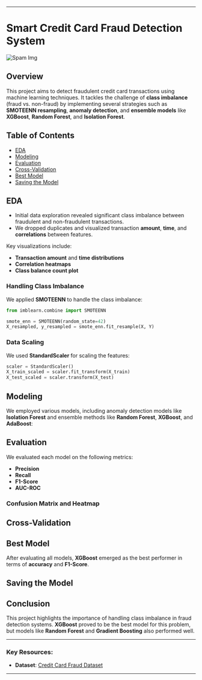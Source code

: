 
---

# Smart Credit Card Fraud Detection System

![Spam Img](https://revnew.com/hubfs/Revnew/Images/content/how-to-avoid-hitting-spam-lists-10-powerful-email-marketing-tips-for-2023.jpg)

## Overview

This project aims to detect fraudulent credit card transactions using machine learning techniques. It tackles the challenge of **class imbalance** (fraud vs. non-fraud) by implementing several strategies such as **SMOTEENN resampling**, **anomaly detection**, and **ensemble models** like **XGBoost**, **Random Forest**, and **Isolation Forest**.

## Table of Contents
- [EDA](#eda)
- [Modeling](#modeling)
- [Evaluation](#evaluation)
- [Cross-Validation](#cross-validation)
- [Best Model](#best-model)
- [Saving the Model](#saving-the-model)



## EDA

- Initial data exploration revealed significant class imbalance between fraudulent and non-fraudulent transactions.
- We dropped duplicates and visualized transaction **amount**, **time**, and **correlations** between features.

Key visualizations include:
- **Transaction amount** and **time distributions**
- **Correlation heatmaps**
- **Class balance count plot**


### Handling Class Imbalance
We applied **SMOTEENN** to handle the class imbalance:
```python
from imblearn.combine import SMOTEENN

smote_enn = SMOTEENN(random_state=42)
X_resampled, y_resampled = smote_enn.fit_resample(X, Y)
```

### Data Scaling
We used **StandardScaler** for scaling the features:
```python
scaler = StandardScaler()
X_train_scaled = scaler.fit_transform(X_train)
X_test_scaled = scaler.transform(X_test)
```

## Modeling

We employed various models, including anomaly detection models like **Isolation Forest** and ensemble methods like **Random Forest**, **XGBoost**, and **AdaBoost**:


## Evaluation

We evaluated each model on the following metrics:
- **Precision**
- **Recall**
- **F1-Score**
- **AUC-ROC**

### Confusion Matrix and Heatmap

## Cross-Validation

## Best Model

After evaluating all models, **XGBoost** emerged as the best performer in terms of **accuracy** and **F1-Score**.


## Saving the Model

## Conclusion

This project highlights the importance of handling class imbalance in fraud detection systems. **XGBoost** proved to be the best model for this problem, but models like **Random Forest** and **Gradient Boosting** also performed well.

---

### Key Resources:
- **Dataset**: [Credit Card Fraud Dataset](https://www.kaggle.com/mlg-ulb/creditcardfraud)

--- 
